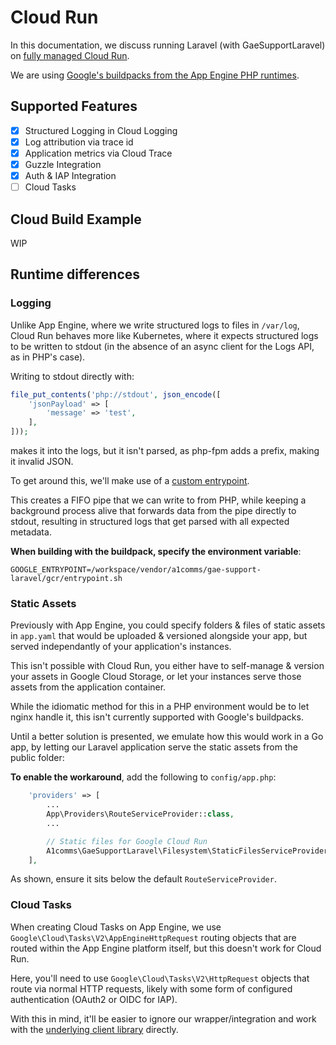 # Cloud Run

In this documentation, we discuss running Laravel (with GaeSupportLaravel) on [fully managed Cloud Run](https://cloud.google.com/run/docs/reference/container-contract).

We are using [Google's buildpacks from the App Engine PHP runtimes](https://console.cloud.google.com/gcr/images/gae-runtimes/EU/buildpacks/php74/builder).

## Supported Features

- [x] Structured Logging in Cloud Logging
- [x] Log attribution via trace id
- [x] Application metrics via Cloud Trace
- [x] Guzzle Integration
- [x] Auth & IAP Integration
- [ ] Cloud Tasks

## Cloud Build Example

WIP

## Runtime differences

### Logging

Unlike App Engine, where we write structured logs to files in `/var/log`, Cloud Run behaves more like Kubernetes, where it expects structured logs to be written to stdout (in the absence of an async client for the Logs API, as in PHP's case).

Writing to stdout directly with:
```php
file_put_contents('php://stdout', json_encode([
    'jsonPayload' => [
        'message' => 'test',
    ],
]));
```
makes it into the logs, but it isn't parsed, as php-fpm adds a prefix, making it invalid JSON.

To get around this, we'll make use of a [custom entrypoint](entrypoint.sh).

This creates a FIFO pipe that we can write to from PHP, while keeping a background process alive that forwards data from the pipe directly to stdout, resulting in structured logs that get parsed with all expected metadata.

**When building with the buildpack, specify the environment variable**:

```
GOOGLE_ENTRYPOINT=/workspace/vendor/a1comms/gae-support-laravel/gcr/entrypoint.sh
```

### Static Assets

Previously with App Engine, you could specify folders & files of static assets in `app.yaml` that would be uploaded & versioned alongside your app, but served independantly of your application's instances.

This isn't possible with Cloud Run, you either have to self-manage & version your assets in Google Cloud Storage, or let your instances serve those assets from the application container.

While the idiomatic method for this in a PHP environment would be to let nginx handle it, this isn't currently supported with Google's buildpacks.

Until a better solution is presented, we emulate how this would work in a Go app, by letting our Laravel application serve the static assets from the public folder:

**To enable the workaround**, add the following to `config/app.php`:

```php
    'providers' => [
        ...
        App\Providers\RouteServiceProvider::class,
        ...

        // Static files for Google Cloud Run
        A1comms\GaeSupportLaravel\Filesystem\StaticFilesServiceProvider::class,
    ],
```

As shown, ensure it sits below the default `RouteServiceProvider`.

### Cloud Tasks

When creating Cloud Tasks on App Engine, we use `Google\Cloud\Tasks\V2\AppEngineHttpRequest` routing objects that are routed within the App Engine platform itself, but this doesn't work for Cloud Run.

Here, you'll need to use `Google\Cloud\Tasks\V2\HttpRequest` objects that route via normal HTTP requests, likely with some form of configured authentication (OAuth2 or OIDC for IAP).

With this in mind, it'll be easier to ignore our wrapper/integration and work with the [underlying client library](https://github.com/googleapis/google-cloud-php/tree/master/Tasks/src/V2) directly.